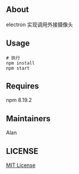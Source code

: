 ## About
electron 实现调用外接摄像头

## Usage
```
# 执行
npm install
npm start
```

## Requires
npm 8.19.2

## Maintainers
Alan

## LICENSE
[MIT License](https://github.com/joanbabyfet/electron_camera/blob/master/LICENSE)
